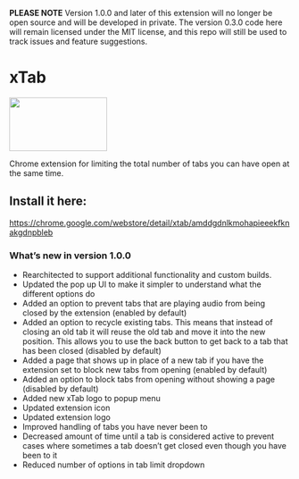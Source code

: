 **PLEASE NOTE** Version 1.0.0 and later of this extension will no longer be open source and will be developed in private. The version 0.3.0 code here will remain licensed under the MIT license, and this repo will still be used to track issues and feature suggestions.

# xTab

<img width="175" height="96" src="https://user-images.githubusercontent.com/259316/55256280-11fb4380-5233-11e9-88e8-800475180e93.png" />

Chrome extension for limiting the total number of tabs you can have open at the same time.

## Install it here:

https://chrome.google.com/webstore/detail/xtab/amddgdnlkmohapieeekfknakgdnpbleb

### What’s new in version 1.0.0

- Rearchitected to support additional functionality and custom builds.
- Updated the pop up UI to make it simpler to understand what the different options do
- Added an option to prevent tabs that are playing audio from being closed by the extension (enabled by default)
- Added an option to recycle existing tabs. This means that instead of closing an old tab it will reuse the old tab and move it into the new position. This allows you to use the back button to get back to a tab that has been closed (disabled by default)
- Added a page that shows up in place of a new tab if you have the extension set to block new tabs from opening (enabled by default)
- Added an option to block tabs from opening without showing a page (disabled by default)
- Added new xTab logo to popup menu
- Updated extension icon 
- Updated extension logo
- Improved handling of tabs you have never been to
- Decreased amount of time until a tab is considered active to prevent cases where sometimes a tab doesn’t get closed even though you have been to it 
- Reduced number of options in tab limit dropdown
